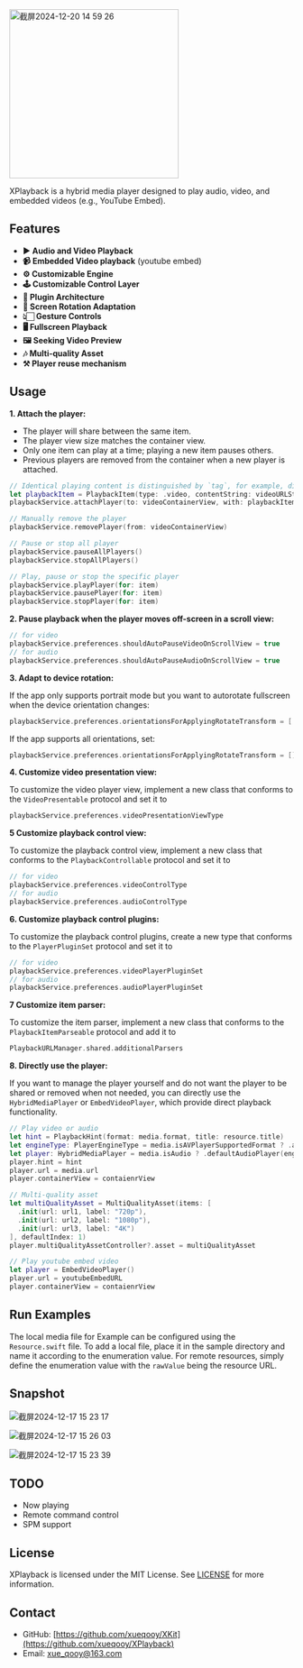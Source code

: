 <img width="300" alt="截屏2024-12-20 14 59 26" src="https://github.com/user-attachments/assets/44189bca-2cf7-4ba3-bd26-fd0757ea5251" />

XPlayback is a hybrid media player designed to play audio, video, and embedded videos (e.g., YouTube Embed).

## Features

- **▶️ Audio and Video Playback**
- **📹 Embedded Video playback** (youtube embed)
- **⚙️ Customizable Engine**
- **🕹️ Customizable Control Layer**
- **🔌 Plugin Architecture**
- **📱 Screen Rotation Adaptation**
- **👆🏻 Gesture Controls** 
- **🖥️ Fullscreen Playback**
- **🖼️ Seeking Video Preview**
- **🎶 Multi-quality Asset**
- **⚒️ Player reuse mechanism**

## Usage

   **1. Attach the player:**

  - The player will share between the same item.
  - The player view size matches the container view.
  - Only one item can play at a time; playing a new item pauses others.
  - Previous players are removed from the container when a new player is attached.
  ```swift
  // Identical playing content is distinguished by `tag`, for example, different cells in the list play the same content.
  let playbackItem = PlaybackItem(type: .video, contentString: videoURLString, tag: tag)
  playbackService.attachPlayer(to: videoContainerView, with: playbackItem)
  
  // Manually remove the player
  playbackService.removePlayer(from: videoContainerView)
  
  // Pause or stop all player
  playbackService.pauseAllPlayers()
  playbackService.stopAllPlayers()
 
  // Play, pause or stop the specific player
  playbackService.playPlayer(for: item)
  playbackService.pausePlayer(for: item)
  playbackService.stopPlayer(for: item)
  ```

 **2. Pause playback when the player moves off-screen in a scroll view:**
 ```swift
 // for video
 playbackService.preferences.shouldAutoPauseVideoOnScrollView = true
 // for audio
 playbackService.preferences.shouldAutoPauseAudioOnScrollView = true
 ```

 **3. Adapt to device rotation:**

 If the app only supports portrait mode but you want to autorotate fullscreen when the device orientation changes:
 ```swift
 playbackService.preferences.orientationsForApplyingRotateTransform = [.landscapeLeft, .landscapeRight, .portraitUpsideDown]
 ```

 If the app supports all orientations, set:
 ```swift
 playbackService.preferences.orientationsForApplyingRotateTransform = []
 ```

 **4. Customize video presentation view:**

 To customize the video player view, implement a new class that conforms to the `VideoPresentable` protocol and set it to 
 ```swift
 playbackService.preferences.videoPresentationViewType
 ```

 **5 Customize playback control view:**

 To customize the playback control view, implement a new class that conforms to the `PlaybackControllable` protocol and set it to 
 ```swift
 // for video
 playbackService.preferences.videoControlType
 // for audio
 playbackService.preferences.audioControlType
 ```

 **6. Customize playback control plugins:**

 To customize the playback control plugins, create a new type that conforms to the `PlayerPluginSet` protocol and set it to 
 ```swift
 // for video
 playbackService.preferences.videoPlayerPluginSet
 // for audio
 playbackService.preferences.audioPlayerPluginSet 
 ``` 

 **7 Customize item parser:**

 To customize the item parser, implement a new class that conforms to the `PlaybackItemParseable` protocol and add it to 
 ```swift
 PlaybackURLManager.shared.additionalParsers
```
 
 **8. Directly use the player:**

 If you want to manage the player yourself and do not want the player to be shared or removed when not needed, you can directly use the `HybridMediaPlayer` or `EmbedVideoPlayer`, which provide direct playback functionality.

 ```swift
 // Play video or audio
 let hint = PlaybackHint(format: media.format, title: resource.title)
 let engineType: PlayerEngineType = media.isAVPlayerSupportedFormat ? .av : .vlc
 let player: HybridMediaPlayer = media.isAudio ? .defaultAudioPlayer(engineType: engineType) : .defaultVideoPlayer(engineType: engineType)
 player.hint = hint
 player.url = media.url
 player.containerView = contaienrView

 // Multi-quality asset
 let multiQualityAsset = MultiQualityAsset(items: [
   .init(url: url1, label: "720p"),
   .init(url: url2, label: "1080p"),
   .init(url: url3, label: "4K")
 ], defaultIndex: 1)
 player.multiQualityAssetController?.asset = multiQualityAsset
 
 // Play youtube embed video
 let player = EmbedVideoPlayer()
 player.url = youtubeEmbedURL
 player.containerView = contaienrView
 ```

## Run Examples

The local media file for Example can be configured using the `Resource.swift` file. To add a local file, place it in the sample directory and name it according to the enumeration value. For remote resources, simply define the enumeration value with the `rawValue` being the resource URL.

## Snapshot

![截屏2024-12-17 15 23 17](https://github.com/user-attachments/assets/edff0a96-0439-4cbe-b4f1-779d387fb51e)

![截屏2024-12-17 15 26 03](https://github.com/user-attachments/assets/187758c3-6a16-41bc-beae-2dbf4ffe0f75)

![截屏2024-12-17 15 23 39](https://github.com/user-attachments/assets/542e1ded-f6e6-485a-b15a-9abdf56c6a2e)

## TODO
- Now playing
- Remote command control
- SPM support

## License

XPlayback is licensed under the MIT License. See [LICENSE](LICENSE) for more information.

## Contact

- GitHub: [https://github.com/xueqooy/XKit](https://github.com/xueqooy/XPlayback)
- Email: xue_qooy@163.com

